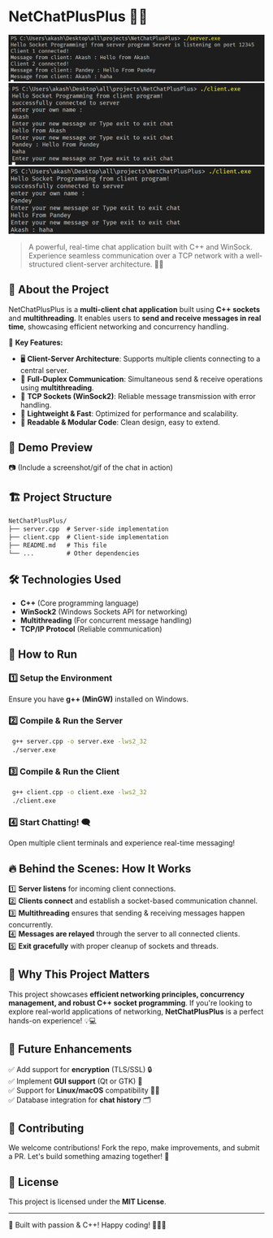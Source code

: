 # NetChatPlusPlus 🚀💬
![1738781701860](image/README/server.png)
![1738781723419](image/README/client1chat.png)
![1738781738396](image/README/client2chat.png)
> A powerful, real-time chat application built with C++ and WinSock. Experience seamless communication over a TCP network with a well-structured client-server architecture. 📡✨

## 🌟 About the Project
NetChatPlusPlus is a **multi-client chat application** built using **C++ sockets** and **multithreading**. It enables users to **send and receive messages in real time**, showcasing efficient networking and concurrency handling.

🔹 **Key Features:**
- 🖥️ **Client-Server Architecture**: Supports multiple clients connecting to a central server.
- 🔄 **Full-Duplex Communication**: Simultaneous send & receive operations using **multithreading**.
- 🔌 **TCP Sockets (WinSock2)**: Reliable message transmission with error handling.
- 🚀 **Lightweight & Fast**: Optimized for performance and scalability.
- 🎨 **Readable & Modular Code**: Clean design, easy to extend.

## 📸 Demo Preview
📷 (Include a screenshot/gif of the chat in action)

## 🏗️ Project Structure
```
NetChatPlusPlus/
├── server.cpp  # Server-side implementation
├── client.cpp  # Client-side implementation
├── README.md   # This file
└── ...         # Other dependencies
```

## 🛠️ Technologies Used
- **C++** (Core programming language)
- **WinSock2** (Windows Sockets API for networking)
- **Multithreading** (For concurrent message handling)
- **TCP/IP Protocol** (Reliable communication)

## 🚀 How to Run

### 1️⃣ **Setup the Environment**
Ensure you have **g++ (MinGW)** installed on Windows.

### 2️⃣ **Compile & Run the Server**
```sh
 g++ server.cpp -o server.exe -lws2_32
 ./server.exe
```

### 3️⃣ **Compile & Run the Client**
```sh
 g++ client.cpp -o client.exe -lws2_32
 ./client.exe
```

### 4️⃣ **Start Chatting!** 🗨️
Open multiple client terminals and experience real-time messaging!

## 🔥 Behind the Scenes: How It Works
1️⃣ **Server listens** for incoming client connections.<br>
2️⃣ **Clients connect** and establish a socket-based communication channel.<br>
3️⃣ **Multithreading** ensures that sending & receiving messages happen concurrently.<br>
4️⃣ **Messages are relayed** through the server to all connected clients.<br>
5️⃣ **Exit gracefully** with proper cleanup of sockets and threads.<br>

## 🎯 Why This Project Matters
This project showcases **efficient networking principles, concurrency management, and robust C++ socket programming**. If you're looking to explore real-world applications of networking, **NetChatPlusPlus** is a perfect hands-on experience! 💡💻

## 📌 Future Enhancements
✅ Add support for **encryption** (TLS/SSL) 🔒<br>
✅ Implement **GUI support** (Qt or GTK) 🎨<br>
✅ Support for **Linux/macOS** compatibility 🐧🍎<br>
✅ Database integration for **chat history** 🗂️<br>

## 🤝 Contributing
We welcome contributions! Fork the repo, make improvements, and submit a PR. Let's build something amazing together! 🚀

## 📝 License
This project is licensed under the **MIT License**.

---
🚀 Built with passion & C++! Happy coding! 👨‍💻🔥

